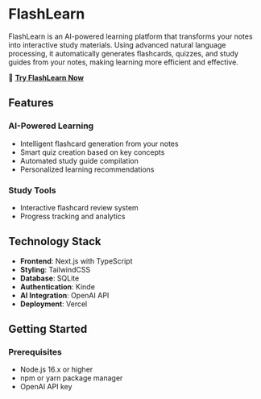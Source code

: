 # FlashLearn

FlashLearn is an AI-powered learning platform that transforms your notes into interactive study materials. Using advanced natural language processing, it automatically generates flashcards, quizzes, and study guides from your notes, making learning more efficient and effective.

🔗 **[Try FlashLearn Now](flash-learn-dcg7f3e6g8axghhc.canadacentral-01.azurewebsites.net)**

## Features

### AI-Powered Learning
- Intelligent flashcard generation from your notes
- Smart quiz creation based on key concepts
- Automated study guide compilation
- Personalized learning recommendations

### Study Tools
- Interactive flashcard review system
- Progress tracking and analytics

## Technology Stack

- **Frontend**: Next.js with TypeScript
- **Styling**: TailwindCSS
- **Database**: SQLite
- **Authentication**: Kinde
- **AI Integration**: OpenAI API
- **Deployment**: Vercel

## Getting Started

### Prerequisites
- Node.js 16.x or higher
- npm or yarn package manager
- OpenAI API key
